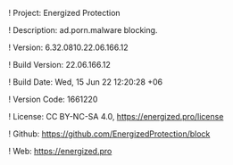 ! Project: Energized Protection

! Description: ad.porn.malware blocking.

! Version: 6.32.0810.22.06.166.12

! Build Version: 22.06.166.12

! Build Date: Wed, 15 Jun 22 12:20:28 +06

! Version Code: 1661220

! License: CC BY-NC-SA 4.0, https://energized.pro/license

! Github: https://github.com/EnergizedProtection/block

! Web: https://energized.pro
